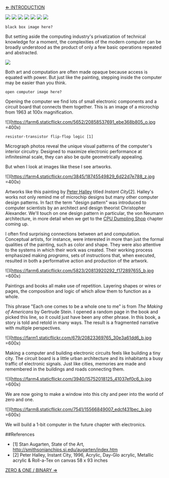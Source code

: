 [⇐ INTRODUCTION](https://github.com/tchoi8/handmadecomputer/blob/master/Entry/readme.md)

![](https://c2.staticflickr.com/6/5697/22228829805_1ef410a9de_b.jpg)
![](https://dl.dropboxusercontent.com/u/53638/tablet.jpg)
![](https://c1.staticflickr.com/1/761/22041074988_75fa31b7f0_b.jpg)
![](https://c1.staticflickr.com/1/567/22042008679_df0a1c965f_b.jpg)
![](https://dl.dropboxusercontent.com/u/53638/laptop.jpg)
![](https://dl.dropboxusercontent.com/u/53638/most_of_us.jpg)
![](https://c2.staticflickr.com/6/5812/21607865113_2a1f05d3cf_b.jpg)

```black box image here?```

But setting aside the computing industry's privatization of technical knowledge for a moment, the complexities of the modern computer can be broadly understood as the product of only a few basic operations repeated and abstracted.

![](https://dl.dropboxusercontent.com/u/53638/abstraction.jpg)

Both art and computation are often made opaque because access is equated with power. But just like the painting, stepping inside the computer may be easier than you think.

```open computer image here?```

Opening the computer we find lots of small electronic components and a circuit board that connects them together. This is an image of a microchip from 1963 at 100x magnification.

![](https://farm6.staticflickr.com/5652/20858537691_ebe368b805_o.jpg =400x)

```resistor-transistor flip-flop logic [1]```

Micrograph photos reveal the unique visual patterns of the computer's interior circuitry. Designed to maximize electronic performance at infinitesimal scale, they can also be quite geometrically appealing.

But when I look at images like these I see artworks.

![](https://farm4.staticflickr.com/3845/18745549829_6d22d7e788_z.jpg =400x)

Artworks like this painting by [Peter Halley](http://www.peterhalley.com/) titled *Instant City*[2]. Halley's works not only remind me of microchip designs but many other computer design patterns. In fact the term "design pattern" was introduced to computer scientists by an architect and design theorist Christopher Alexander. We'll touch on one design pattern in particular, the von Neumann architecture, in more detail when we get to the [CPU Dumpling Shop](https://github.com/tchoi8/handmadecomputer/tree/master/Dumpling) chapter coming up.

I often find surprising connections between art and computation. Conceptual artists, for instance, were interested in more than just the formal qualities of the painting, such as color and shape. They were also attentive to the systems in which their work was created. Their working process emphasized making *programs*, sets of instructions that, when executed, resulted in both a performative action and production of the artwork.
 
![](https://farm6.staticflickr.com/5823/20813920292_f172897655_b.jpg =600x)

Paintings and books all make use of repetition. Layering shapes or wires or pages, the composition and logic of which allow them to function as a whole.
 
This phrase "Each one comes to be a whole one to me" is from *The Making of Americans* by Gertrude Stein. I opened a random page in the book and picked this line, so it could just have been any other phrase. In this book, a story is told and retold in many ways. The result is a fragmented narrative with multiple perspectives. 

![](https://farm1.staticflickr.com/679/20823369765_30e3a61dd6_b.jpg =600x)



Making a computer and building electronic circuits feels like building a tiny city. The circuit board is a little urban architecture and its inhabitants a busy traffic of electronic signals. Just like cities, memories are made and remembered in the buildings and roads connecting them.

![](https://farm4.staticflickr.com/3940/15752018125_41037ef0c6_b.jpg =600x)
 
We are now going to make a window into this city and peer into the world of zero and one.

![](https://farm8.staticflickr.com/7541/15566849007_edcf431bec_b.jpg =600x)
  
 
We will build a 1-bit computer in the future chapter with electronics. 
 
 


##References 
- [1] Stan Augarten, State of the Art, http://smithsonianchips.si.edu/augarten/index.htm 
- [2] Peter Halley, Instant City, 1996, Acrylic, Day-Glo acrylic, Metallic acrylic &
Roll-a-Tex on canvas 58 x 93 inches  

[ZERO & ONE / BINARY ⇒](https://github.com/tchoi8/handmadecomputer/blob/master/Binary/readme.md)
